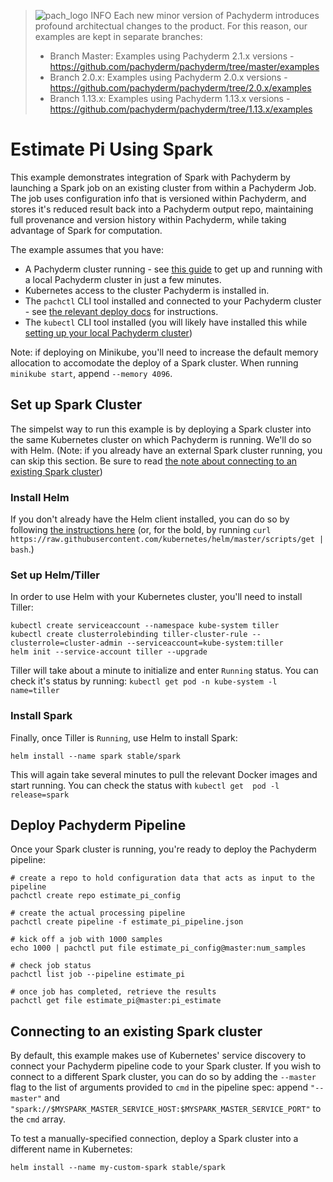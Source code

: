>![pach_logo](../img/pach_logo.svg) INFO Each new minor version of Pachyderm introduces profound architectual changes to the product. For this reason, our examples are kept in separate branches:
> - Branch Master: Examples using Pachyderm 2.1.x versions - https://github.com/pachyderm/pachyderm/tree/master/examples
> - Branch 2.0.x: Examples using Pachyderm 2.0.x versions - https://github.com/pachyderm/pachyderm/tree/2.0.x/examples
> - Branch 1.13.x: Examples using Pachyderm 1.13.x versions - https://github.com/pachyderm/pachyderm/tree/1.13.x/examples

# Estimate Pi Using Spark

This example demonstrates integration of Spark with Pachyderm by launching
a Spark job on an existing cluster from within a Pachyderm Job. The job uses
configuration info that is versioned within Pachyderm, and stores it's reduced
result back into a Pachyderm output repo, maintaining full provenance and
version history within Pachyderm, while taking advantage of Spark for
computation.

The example assumes that you have:

- A Pachyderm cluster running - see [this guide](https://docs.pachyderm.com/latest/getting-started/local_installation/) to get up and running with a local Pachyderm cluster in just a few minutes.
- Kubernetes access to the cluster Pachyderm is installed in.
- The `pachctl` CLI tool installed and connected to your Pachyderm cluster - see [the relevant deploy docs](https://docs.pachyderm.com/latest/deploy-manage/deploy/) for instructions.
- The `kubectl` CLI tool installed (you will likely have installed this while [setting up your local Pachyderm cluster](https://docs.pachyderm.com/latest/getting-started/local_installation/))

Note: if deploying on Minikube, you'll need to increase the default memory
allocation to accomodate the deploy of a Spark cluster. When running `minikube
start`, append `--memory 4096`.

## Set up Spark Cluster

The simpelst way to run this example is by deploying a Spark cluster into the
same Kubernetes cluster on which Pachyderm is running. We'll do so with Helm.
(Note: if you already have an external Spark cluster running, you can skip this
section. Be sure to read [the note about connecting to an existing Spark
cluster](#connecting-to-an-existing-spark-cluster))

### Install Helm

If you don't already have the Helm client installed, you can do so by following
[the instructions
here](https://docs.helm.sh/using_helm/#installing-the-helm-client) (or, for the
bold, by running `curl
https://raw.githubusercontent.com/kubernetes/helm/master/scripts/get | bash`.)

### Set up Helm/Tiller

In order to use Helm with your Kubernetes cluster, you'll need to install
Tiller:

```
kubectl create serviceaccount --namespace kube-system tiller
kubectl create clusterrolebinding tiller-cluster-rule --clusterrole=cluster-admin --serviceaccount=kube-system:tiller
helm init --service-account tiller --upgrade
```

Tiller will take about a minute to initialize and enter `Running` status. You
can check it's status by running: `kubectl get pod -n kube-system -l
name=tiller`


### Install Spark

Finally, once Tiller is `Running`, use Helm to install Spark:

```
helm install --name spark stable/spark
```

This will again take several minutes to pull the relevant Docker images and
start running. You can check the status with `kubectl get  pod -l
release=spark`

## Deploy Pachyderm Pipeline

Once your Spark cluster is running, you're ready to deploy the Pachyderm
pipeline:


```
# create a repo to hold configuration data that acts as input to the pipeline
pachctl create repo estimate_pi_config

# create the actual processing pipeline
pachctl create pipeline -f estimate_pi_pipeline.json

# kick off a job with 1000 samples
echo 1000 | pachctl put file estimate_pi_config@master:num_samples

# check job status
pachctl list job --pipeline estimate_pi

# once job has completed, retrieve the results
pachctl get file estimate_pi@master:pi_estimate

```

## Connecting to an existing Spark cluster

By default, this example makes use of Kubernetes' service discovery to connect
your Pachyderm pipeline code to your Spark cluster. If you wish to connect to
a different Spark cluster, you can do so by adding the `--master` flag to the
list of arguments provided to `cmd` in the pipeline spec: append `"--master"`
and `"spark://$MYSPARK_MASTER_SERVICE_HOST:$MYSPARK_MASTER_SERVICE_PORT"` to
the `cmd` array.

To test a manually-specified connection, deploy a Spark cluster into
a different name in Kubernetes:

```
helm install --name my-custom-spark stable/spark
```

